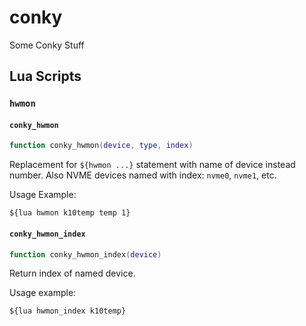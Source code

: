 # conky

Some Conky Stuff

## Lua Scripts

### `hwmon`

#### `conky_hwmon`

```Lua
function conky_hwmon(device, type, index)
```

Replacement for `${hwmon ...}` statement with name of device instead number. Also NVME devices named with index: `nvme0`, `nvme1`, etc.

Usage Example:

```Conky
${lua hwmon k10temp temp 1}
```

#### `conky_hwmon_index`

```Lua
function conky_hwmon_index(device)
```

Return index of named device.

Usage example:

```Conky
${lua hwmon_index k10temp}
```
